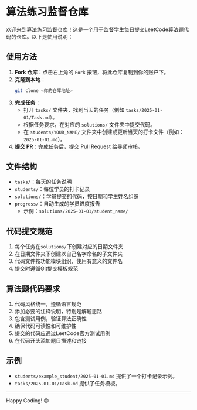# 算法练习监督仓库

欢迎来到算法练习监督仓库！这是一个用于监督学生每日提交LeetCode算法题代码的仓库。以下是使用说明：

## 使用方法

1. **Fork 仓库**：点击右上角的 `Fork` 按钮，将此仓库复制到你的账户下。
2. **克隆到本地**：
   ```bash
   git clone <你的仓库地址>
   ```
3. **完成任务**：
   - 打开 `tasks/` 文件夹，找到当天的任务（例如 `tasks/2025-01-01/Task.md`）。
   - 根据任务要求，在对应的 `solutions/` 文件夹中提交代码。
   - 在 `students/YOUR_NAME/` 文件夹中创建或更新当天的打卡文件（例如：`2025-01-01.md`）。
4. **提交 PR**：完成任务后，提交 Pull Request 给导师审核。

## 文件结构

- `tasks/`：每天的任务说明
- `students/`：每位学员的打卡记录
- `solutions/`：学员提交的代码，按日期和学生姓名组织
- `progress/`：自动生成的学员进度报告
  - 示例：`solutions/2025-01-01/student_name/`

## 代码提交规范

1. 每个任务在`solutions/`下创建对应的日期文件夹
2. 在日期文件夹下创建以自己名字命名的子文件夹
3. 代码文件按功能模块组织，使用有意义的文件名
4. 提交时遵循Git提交模板规范

## 算法题代码要求

1. 代码风格统一，遵循语言规范
2. 添加必要的注释说明，特别是解题思路
3. 包含测试用例，验证算法正确性
4. 确保代码可读性和可维护性
5. 提交的代码应通过LeetCode官方测试用例
6. 在代码开头添加题目描述和链接

## 示例

- `students/example_student/2025-01-01.md` 提供了一个打卡记录示例。
- `tasks/2025-01-01/Task.md` 提供了任务模板。

---

Happy Coding! 😊
